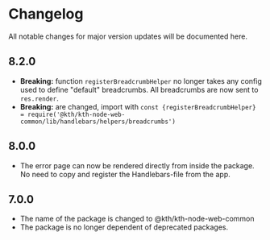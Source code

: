 # Changelog

All notable changes for major version updates will be documented here.

## 8.2.0

- **Breaking:** function `registerBreadcrumbHelper` no longer takes any config used to define "default" breadcrumbs. All breadcrumbs are now sent to `res.render`.
- **Breaking:** are changed, import with `const {registerBreadcrumbHelper} = require('@kth/kth-node-web-common/lib/handlebars/helpers/breadcrumbs')`

## 8.0.0

- The error page can now be rendered directly from inside the package. No need to copy and register the Handlebars-file from the app.

## 7.0.0

- The name of the package is changed to @kth/kth-node-web-common
- The package is no longer dependent of deprecated packages.
